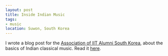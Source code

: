 ```yaml
---
layout: post
title: Inside Indian Music
tags:
- music
location: Suwon, South Korea
---
```

I wrote a blog post for the
[Association of IIT Alumni South Korea](https://iitalumkorea.org "Association of IIT Alumni, South Korea"), 
about the basics of Indian classical music. Read it
[here](https://www.iitalumkorea.org/blogs/inside-indian-music "Inside Indian Music").
